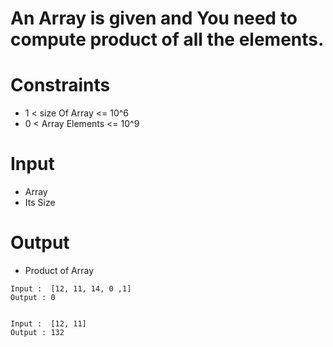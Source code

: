 # An Array is given and You need to compute product of all the elements.

# Constraints
-  1 < size Of Array <= 10^6
-  0 < Array Elements <= 10^9

# Input
- Array
- Its Size

# Output
- Product of Array

```
Input :  [12, 11, 14, 0 ,1]
Output : 0


Input :  [12, 11]
Output : 132
```

